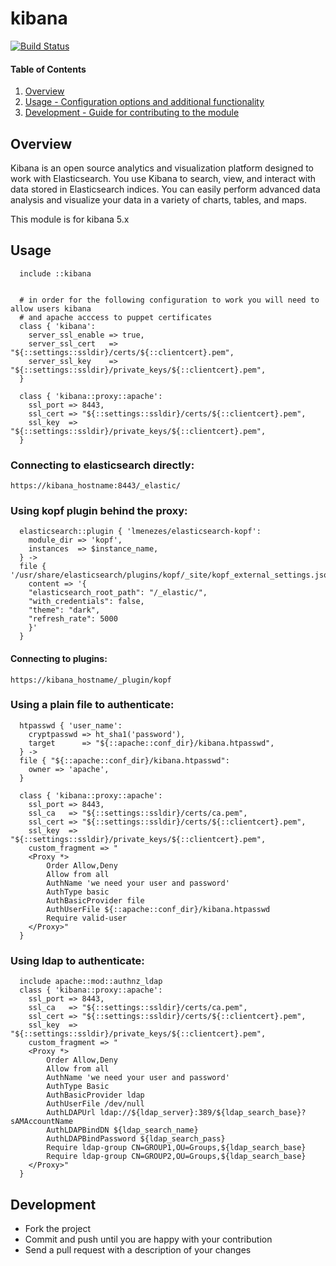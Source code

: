 # kibana

[![Build Status](https://travis-ci.org/cristifalcas/puppet-kibana.png?branch=master)](https://travis-ci.org/cristifalcas/puppet-kibana)

#### Table of Contents

1. [Overview](#overview)
2. [Usage - Configuration options and additional functionality](#usage)
3. [Development - Guide for contributing to the module](#development)

## Overview

Kibana is an open source analytics and visualization platform designed to work with Elasticsearch.
You use Kibana to search, view, and interact with data stored in Elasticsearch indices.
You can easily perform advanced data analysis and visualize your data in a variety of charts, tables, and maps.

This module is for kibana 5.x

## Usage

      include ::kibana


      # in order for the following configuration to work you will need to allow users kibana
      # and apache acccess to puppet certificates
	  class { 'kibana':
	    server_ssl_enable => true,
	    server_ssl_cert   => "${::settings::ssldir}/certs/${::clientcert}.pem",
	    server_ssl_key    => "${::settings::ssldir}/private_keys/${::clientcert}.pem",
	  }

	  class { 'kibana::proxy::apache':
	    ssl_port => 8443,
	    ssl_cert => "${::settings::ssldir}/certs/${::clientcert}.pem",
	    ssl_key  => "${::settings::ssldir}/private_keys/${::clientcert}.pem",
	  }

### Connecting to elasticsearch directly:

	https://kibana_hostname:8443/_elastic/


### Using kopf plugin behind the proxy:

	  elasticsearch::plugin { 'lmenezes/elasticsearch-kopf':
	    module_dir => 'kopf',
	    instances  => $instance_name,
	  } ->
	  file { '/usr/share/elasticsearch/plugins/kopf/_site/kopf_external_settings.json':
	    content => '{
	    "elasticsearch_root_path": "/_elastic/",
	    "with_credentials": false,
	    "theme": "dark",
	    "refresh_rate": 5000
	    }'
	  }

#### Connecting to plugins:

	https://kibana_hostname/_plugin/kopf


### Using a plain file to authenticate:

	  htpasswd { 'user_name':
	    cryptpasswd => ht_sha1('password'),
	    target      => "${::apache::conf_dir}/kibana.htpasswd",
	  } ->
	  file { "${::apache::conf_dir}/kibana.htpasswd":
	    owner => 'apache',
	  }

	  class { 'kibana::proxy::apache':
	    ssl_port => 8443,
	    ssl_ca   => "${::settings::ssldir}/certs/ca.pem",
	    ssl_cert => "${::settings::ssldir}/certs/${::clientcert}.pem",
	    ssl_key  => "${::settings::ssldir}/private_keys/${::clientcert}.pem",
	    custom_fragment => "
	    <Proxy *>
            Order Allow,Deny
            Allow from all
            AuthName 'we need your user and password'
            AuthType basic
            AuthBasicProvider file
            AuthUserFile ${::apache::conf_dir}/kibana.htpasswd
            Require valid-user
	    </Proxy>"
	  }


### Using ldap to authenticate:

	  include apache::mod::authnz_ldap
	  class { 'kibana::proxy::apache':
	    ssl_port => 8443,
	    ssl_ca   => "${::settings::ssldir}/certs/ca.pem",
	    ssl_cert => "${::settings::ssldir}/certs/${::clientcert}.pem",
	    ssl_key  => "${::settings::ssldir}/private_keys/${::clientcert}.pem",
	    custom_fragment => "
	    <Proxy *>
		    Order Allow,Deny
		    Allow from all
		    AuthName 'we need your user and password'
		    AuthType Basic
		    AuthBasicProvider ldap
		    AuthUserFile /dev/null
		    AuthLDAPUrl ldap://${ldap_server}:389/${ldap_search_base}?sAMAccountName
		    AuthLDAPBindDN ${ldap_search_name}
		    AuthLDAPBindPassword ${ldap_search_pass}
		    Require ldap-group CN=GROUP1,OU=Groups,${ldap_search_base}
		    Require ldap-group CN=GROUP2,OU=Groups,${ldap_search_base}
	    </Proxy>"
	  }


## Development

* Fork the project
* Commit and push until you are happy with your contribution
* Send a pull request with a description of your changes

